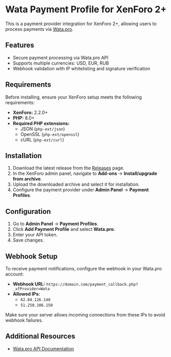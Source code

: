 # Wata Payment Profile for XenForo 2+

This is a payment provider integration for XenForo 2+, allowing users to process payments via [Wata.pro](https://wata.pro).

## Features
- Secure payment processing via Wata.pro API
- Supports multiple currencies: USD, EUR, RUB
- Webhook validation with IP whitelisting and signature verification

## Requirements
Before installing, ensure your XenForo setup meets the following requirements:

- **XenForo:** 2.2.0+
- **PHP:** 8.0+
- **Required PHP extensions:**
  - JSON (`php-ext/json`)
  - OpenSSL (`php-ext/openssl`)
  - cURL (`php-ext/curl`)

## Installation

1. Download the latest release from the [Releases](https://github.com/notwonderful/xf2-wata/releases) page.
2. In the XenForo admin panel, navigate to **Add-ons** → **Install/upgrade from archive**.
3. Upload the downloaded archive and select it for installation.
4. Configure the payment provider under **Admin Panel** → **Payment Profiles**.

## Configuration

1. Go to **Admin Panel** → **Payment Profiles**.
2. Click **Add Payment Profile** and select **Wata.pro**.
3. Enter your API token.
4. Save changes.

## Webhook Setup

To receive payment notifications, configure the webhook in your Wata.pro account:

- **Webhook URL:** `https://domain.com/payment_callback.php?_xfProvider=Wata`
- **Allowed IPs:**  
  - `62.84.126.140`  
  - `51.250.106.150`  

Make sure your server allows incoming connections from these IPs to avoid webhook failures.

## Additional Resources
- [Wata.pro API Documentation](https://wata.pro/api)

